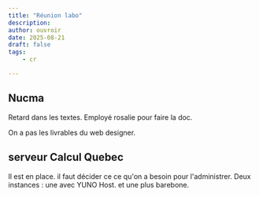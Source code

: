 ```yaml
---
title: "Réunion labo"
description: 
author: ouvroir
date: 2025-08-21
draft: false
tags:
    - cr 

---
```



## Nucma

Retard dans les textes. Employé rosalie pour faire la doc.

On a pas les livrables du web designer. 

## serveur Calcul Quebec

Il est en place. il faut décider ce ce qu'on a besoin pour l'administrer. Deux instances : une avec YUNO Host. et une plus barebone. 